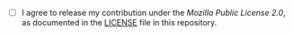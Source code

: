 <!-- Thanks for opening a pull request! Please tick the box below to agree that your contribution be released under the same license as this reopsitory. -->

 - [ ] I agree to release my contribution under the _Mozilla Public License 2.0_, as documented in the [LICENSE](https://github.com/ConnectedHumber/Air-Quality-Web/blob/master/LICENSE) file in this repository.

<!-- Please include a description of what the PR includes below :-) -->
